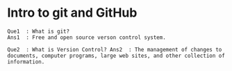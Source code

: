 # Intro to git and GitHub

`
Que1  : What is git?
`
<br>
`
Ans1  : Free and open source verson control system.
`

`
Que2  : What is Version Control?
Ans2  : The management of changes to documents, computer programs, large web sites, and other collection of information.
`
